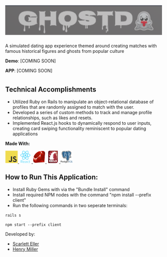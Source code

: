 # <img src='title.png' width='500'>

A simulated dating app experience themed around creating matches with famous historical figures and ghosts from popular culture


**Demo**: [COMING SOON]

**APP**: [COMING SOON]

#
## Technical Accomplishments

* Utilized Ruby on Rails to manipulate an object-relational database of profiles that are randomly assigned to match with the user.
* Developed a series of custom methods to track and manage profile relationships, such as likes and resets.
* Implemented React.js hooks to dynamically respond to user inputs, creating card swiping functionality reminiscent to popular dating applications

**Made With:** 

<a href="https://developer.mozilla.org/en-US/docs/Web/JavaScript" target="_blank" rel="noreferrer"> <img src="https://raw.githubusercontent.com/devicons/devicon/master/icons/javascript/javascript-original.svg" alt="javascript" width="40" height="40"/> </a> 
  <a href="https://reactjs.org/" target="_blank" rel="noreferrer"> <img src="https://raw.githubusercontent.com/devicons/devicon/master/icons/react/react-original-wordmark.svg" alt="react" width="40" height="40"/> </a> 
  <a href="https://www.ruby-lang.org/en/" target="_blank" rel="noreferrer"> <img src="https://raw.githubusercontent.com/devicons/devicon/master/icons/ruby/ruby-original.svg" alt="ruby" width="40" height="40"/> </a>
   <a href="https://rubyonrails.org" target="_blank" rel="noreferrer"> <img src="https://raw.githubusercontent.com/devicons/devicon/master/icons/rails/rails-original-wordmark.svg" alt="rails" width="40" height="40"/> </a> 
    <a href="https://www.postgresql.org" target="_blank" rel="noreferrer"> <img src="https://raw.githubusercontent.com/devicons/devicon/master/icons/postgresql/postgresql-original-wordmark.svg" alt="postgresql" width="40" height="40"/> </a>

## How to Run This Application:
* Install Ruby Gems with via the "Bundle Install" command
* Install required NPM nodes with the command "npm install --prefix client"
* Run the following commands in two seperate terminals:

```
rails s
```

```
npm start --prefix client
```

Developed by: 
* [Scarlett Eller](https://github.com/ScarlettEller1715)
* [Henry Miller](https://github.com/henreth/)


